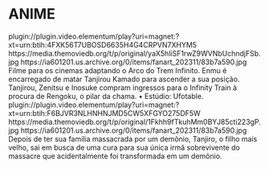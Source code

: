 # ANIME

<item>
<title>[COLOR silver][B] DEMON SLAYER-MUGEM TRAIN O FILME [/COLOR][/B][COLOR yellow]  FULL HD  [B][/COLOR][/B]</title>
<link>plugin://plugin.video.elementum/play?uri=magnet:?xt=urn:btih:4FXK56T7UBOSD6635H4G4CRPVN7XHYM5</link>
<thumbnail>https://media.themoviedb.org/t/p/original/yaX5hliSF1rwZ9WVNbUchndjFSb.jpg</thumbnail>
<fanart>https://ia601201.us.archive.org/0/items/fanart_202311/83b7a590.jpg</fanart>
<info> Filme para os cinemas adaptando o Arco do Trem Infinito. Enmu é encarregado de matar Tanjirou Kamado para ascender a sua posição. Tanjirou, Zenitsu e Inosuke compram ingressos para o Infinity Train à procura de Rengoku, o pilar da chama. • Estúdio: Ufotable.</info>
</item>

<item>
<title>[COLOR silver][B] DEMON SLAYER - KIMETSU NO YAIBA 1º TEMPORADA [/COLOR][/B][COLOR yellow]  FULL HD  [B][/COLOR][/B]</title>
<link>plugin://plugin.video.elementum/play?uri=magnet:?xt=urn:btih:F6BJVR3NLHNHNJMD5CW5XFGYO275DF5W</link>
<thumbnail>https://media.themoviedb.org/t/p/original/1Fkhh9fTkuhMm0BYJ85cti223gP.jpg</thumbnail>
<fanart>https://ia601201.us.archive.org/0/items/fanart_202311/83b7a590.jpg</fanart>
<info>Depois de ter sua família massacrada por um demônio, Tanjiro, o filho mais velho, sai em busca de uma cura para sua única irmã sobrevivente do massacre que acidentalmente foi transformada em um demônio.</info>
</item>

